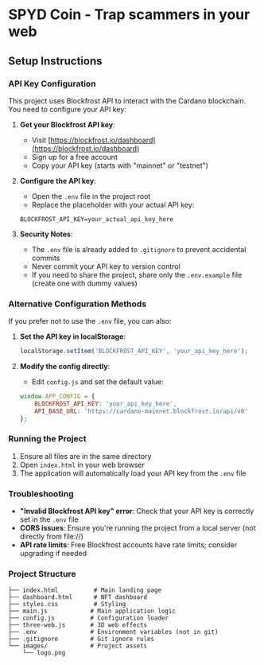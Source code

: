 # SPYD Coin - Trap scammers in your web

## Setup Instructions

### API Key Configuration

This project uses Blockfrost API to interact with the Cardano blockchain. You need to configure your API key:

1. **Get your Blockfrost API key**:
   - Visit [https://blockfrost.io/dashboard](https://blockfrost.io/dashboard)
   - Sign up for a free account
   - Copy your API key (starts with "mainnet" or "testnet")

2. **Configure the API key**:
   - Open the `.env` file in the project root
   - Replace the placeholder with your actual API key:
   ```
   BLOCKFROST_API_KEY=your_actual_api_key_here
   ```

3. **Security Notes**:
   - The `.env` file is already added to `.gitignore` to prevent accidental commits
   - Never commit your API key to version control
   - If you need to share the project, share only the `.env.example` file (create one with dummy values)

### Alternative Configuration Methods

If you prefer not to use the `.env` file, you can also:

1. **Set the API key in localStorage**:
   ```javascript
   localStorage.setItem('BLOCKFROST_API_KEY', 'your_api_key_here');
   ```

2. **Modify the config directly**:
   - Edit `config.js` and set the default value:
   ```javascript
   window.APP_CONFIG = {
       BLOCKFROST_API_KEY: 'your_api_key_here',
       API_BASE_URL: 'https://cardano-mainnet.blockfrost.io/api/v0'
   };
   ```

### Running the Project

1. Ensure all files are in the same directory
2. Open `index.html` in your web browser
3. The application will automatically load your API key from the `.env` file

### Troubleshooting

- **"Invalid Blockfrost API key" error**: Check that your API key is correctly set in the `.env` file
- **CORS issues**: Ensure you're running the project from a local server (not directly from file://)
- **API rate limits**: Free Blockfrost accounts have rate limits; consider upgrading if needed

### Project Structure

```
├── index.html          # Main landing page
├── dashboard.html      # NFT dashboard
├── styles.css          # Styling
├── main.js            # Main application logic
├── config.js          # Configuration loader
├── three-web.js       # 3D web effects
├── .env               # Environment variables (not in git)
├── .gitignore         # Git ignore rules
└── images/            # Project assets
    └── logo.png
